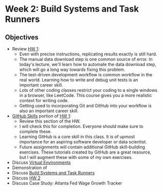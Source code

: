 # Week 2: Build Systems and Task Runners


## Objectives

- Review [HW 1](../Week1/HW1.md):
  - Even with precise instructions, replicating results exactly is still hard. 
  - The manual data download step is one common source of error. In today's lecture,
  we'll learn how to automate the data download step, which will go a long way
  towards fixing this problem.
  - The test-driven development workflow is common workflow in the real world.
  Learning how to write and debug unit tests is an important career skill.
  - Lots of other coding classes restrict your coding to a single windows in a
  browser, like LeetCode. This course gives you a more realistic context for
  writing code.
  - Getting used to incorporating Git and GitHub into your workflow is also an
  important career skill. 
- [GitHub Skills](https://skills.github.com/) portion of [HW 1](../Week1/HW1.md):
    - Review this section of the HW. 
    - I will check this for completion. Everyone should make sure to complete these.
    - Learning GitHub is a core skill in this class. It is of upmost importance
    for an aspiring software developer or data scientist.
    - Future assignments will contain additional GitHub skill-building exercises. 
    These tutorials created by GitHub are a great resource, but I will augment these
    with some of my own exercises.
- Discuss [Virtual Environments](./virtual_environments.md)
- Demonstration of 
- Discuss [Build Systems and Task Runners](./what_is_a_build_system.md)
- Discuss [HW 2](./HW2.md)
- Discuss Case Study: Atlanta Fed Wage Growth Tracker